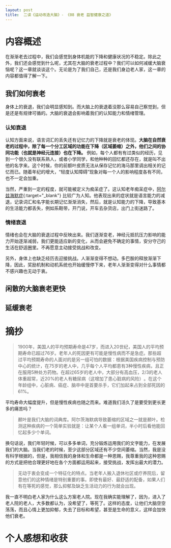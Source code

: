 ```yaml
---
layout: post
title:  二读《运动改造大脑》- 《08 衰老 益智健康之道》
---
```


# 内容概述

在渐渐老去过程中，我们会感觉到身体机能的下降和健康状况的不稳定。除此之外，我们还会感觉到什么呢，尤其在大脑的衰老过程中？我们可以如何减缓大脑衰恼呢？这一章就谈谈这个。无论是为了我们自己，还是我们身边老人家，这一章的内容都值得了解一下。

## 我们如何衰老

身体上的衰退，我们会明显感知到。而大脑上的衰退着没那么容易自己察觉到，但是还是有规律可循的。大脑的衰退会影响着我们的认知能力和情绪管理。

### 认知衰退

认知方面来说，语言词汇的丢失还有记忆力的下降就是衰老的体现。**大脑在自然衰老的过程中，除了每一个分工区域的功能在下降（区域萎缩）之外，他们之间的协同功能（也就是神经元连接）也在下降。** 例如，每个人都有有过类似的经历，见到一个很久没有联系熟人，或者小学同学，和他种种的回忆都还存在，就是叫不出他的名字来。这个时候，你的前额叶皮质无法从保存记忆的海马那里调出相关的记忆而已。随着年纪的增大，“轻度认知障碍”现象对每一个人的影响程度各有不同，也不一定会加重。

当然，严重到一定的程度，就可能被定义为痴呆症了。这认知老年痴呆症中，[阿尔兹海默症](https://chatgpt.com/share/672d78f3-979c-800c-a281-9d3ef6660b09){:target="_blank"} 比较广为人知。他表现出来的症状就是语言能力的减退，记录词汇和名字能长期记忆渐渐消失，然后，就是认知能力的下降，导致基本的生活能力都丢失，例如系鞋带，开门说，开车去杂货店，出门上街迷路了。

### 情绪衰退

情绪也会在大脑的衰退过程中反映出来。我们逐渐变老，神经元抵抗压力影响的能力开始逐渐减弱，我们更能适应新的变化，从而会避免不确定的事情，安分守己的生活在舒适圈里。不再愿意主动接受挑战和改变。

另外，身体上也缺乏经历去迎接挑战。人渐渐变得不想动。多巴胺的释放渐渐下降，因此，奖励机制和动机系统也开始缓慢停下来，老年人渐渐变得对什么事情都不感兴趣也无动于衷。

## 闲散的大脑衰老更快

## 延缓衰老

# 摘抄

> 1900年，美国人的平均预期寿命是47岁，而进入20世纪，美国人的平均预期寿命已超过76岁。老年人的死因更有可能是慢性病而不是急症。那些超过平均预期寿命的人面对的是另一组可怕的数据：根据美国疾病控制与预防中心的统计，在75岁的老人中，几乎每个人平均都患有3种慢性疾病，且正在服用5种处方药物。在超过65岁的老人中，大部分有高血压，2/3的老人体重超常，近20%的老人有糖尿病（这增加了患心脏病的风险）​。在这个年龄组中，心脏病、癌症、脑卒中是首要杀手，它们加起来占到全部死因的61%。

平均寿命大幅度提升，但是慢性疾病也随之而来。难道我们活久了是要受到更长更多的痛苦吗？

> 颞叶是我们大脑的词典库。阿尔茨海默病导致萎缩的区域之一就是颞叶。检测这种疾病的一个简单实验就是：让某个人看一组单词，半小时后看他能回忆起多少个单词。

换句话说，我们年轻时候，可以多多单词，充分锻炼运用我们的文字能力，在发展我们的大脑。当我们老的时候，至少这部分区域还有不少空间萎缩。当然，我是没有科学根据的，但是，我相信我的身体和生命都是一种恩赐，我尊重我的这种恩赐的方式是把他合理更好地在各个方面都运用起来，接受挑战，发挥出最大的潜力。

> 无动于衷会变成一个特征化的特点。当老年人搬入退休社区或疗养院后，留意他们的这种情绪是特别重要的事。即使有最好、最舒适的配备，如果人们有在等死的感觉，那么抑郁及缺乏生活动力的行为就会出现。

我一直不明白老人家为什么这么方案老人院。现在我确实能理解了，因为，进入了老人院的老人，大多数都认为，没希望了，等死了。这样的态度，让他们大脑空空荡荡，而且心情上更加抑郁，失去了目标和希望，甚至是生命的意义，这样会加快他们衰老。

# 个人感想和收获
<!--stackedit_data:
eyJoaXN0b3J5IjpbLTIwOTQyNzE4MTMsLTcwNjE1ODM3OCwtMT
c0MDc3NTkyNywtODQ1OTQyMTgwLDk3OTgyMDg0MiwyMDMxMDY5
OTMxLDE1NDUxODY5NjJdfQ==
-->